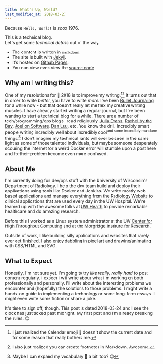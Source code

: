```yaml
---
title: What's Up, World?
last_modified_at: 2018-03-27
---
```


Because `Hello, World!` is *sooo* 1976.

This is a technical blog.  
Let's get some *technical details* out of the way.
* The content is written in [`markdown`](http://commonmark.org/help/)
* The site is built with [Jekyll](https://jekyllrb.com/).
* It's hosted on [Github Pages](https://pages.github.com).
* You can view even view the [source code](https://github.com/dcchambers/dcchambers.github.io).


## Why am I writing this?

One of my resolutions for :calendar: 2018 is to improve my writing.[^1][^2] It
turns out that in order to write *better*, you have to write *more*. I've been
[Bullet Journaling](http://bulletjournal.com/) for a while now - but that
doesn't really let me flex my creative writing muscles. I have already started
writing a regular journal, but I've been wanting to start a technical blog for a
while. There are a number of tech/programming/ops blogs I read religiously.
[Julia Evans](https://jvns.ca/),
[Rachel by the Bay](http://rachelbythebay.com/w/),
[Joel on Software](https://www.joelonsoftware.com/),
[Dan Luu](http://danluu.com/), etc. You know the drill.
Incredibly smart people writing incredibly well about incredibly cool<sup>and
some incredibly mundane</sup> things.[^3] I don't imagine my technical rants
will ever be seen in the same light as some of those talented individuals, but
maybe someone desperately scouring the internet for a weird Docker error will
stumble upon a post here and ~~fix their problem~~ become even more confused.

## About Me

I'm currently doing fun dev/ops stuff with the University of Wisconsin's
Department of Radiology. I help the dev team build and deploy their applications
using tools like Docker and Jenkins. We write mostly web-based applications and
manage everything from the [Radiology Website](https://radiology.wisc.edu) to
clinical applications that are used every day in the UW Hospital. We're teamed
up with the awesome folks at [UW Health](https://uwhealth.org) to provide
remarkable healthcare and do amazing research.

Before this I worked as a Linux system administrator at the UW
[Center for High Throughput Computing](http://chtc.cs.wisc.edu/) and at the
[Morgridge Institure for Research](https://morgridge.org/).

Outside of work, I like building silly applications and websites that rarely
ever get finished. I also enjoy dabbling in pixel art and drawing/animating with
CSS/HTML and SVG.

## What to Expect

Honestly, I'm not sure yet. I'm going to try *like really, really hard* to post
content regularly. I expect I will write about what I'm working on both
professionally and personally. I'll write about the interesting problems we
encounter and (hopefully) the solutions to those problems. I might write a
hands-on guide to implementing a technology or some long-form essays. I might
even write some fiction or share a joke.

It's time to sign off, though. This post is dated 2018-03-24 and I see the clock
has just ticked past midnight. My first post and I'm already breaking the rules.
:wink:

[^1]: I just realized the Calendar emoji :calendar: doesn't show the current date and for some reason that really bothers me.
[^2]: I also just realized you can create footnotes in Markdown. Awesome.
[^3]: Maybe I can expand my vocabulary :book: a bit, too? :wink:
